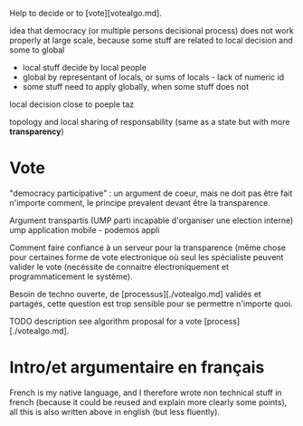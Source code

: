 Help to decide or to [vote][votealgo.md].

idea that democracy (or multiple persons decisional process) does not work properly at large scale, because some stuff are related to local decision and some to global
  - local stuff decide by local people
  - global by representant of locals, or sums of locals - lack of numeric id
  - some stuff need to apply globally, when some stuff does not


local decision close to poeple taz

topology and local sharing of responsability (same as a state but with more **transparency**)

# Vote

"democracy participative" : un argument de coeur, mais ne doit pas être fait n'importe comment, le principe prevalent devant être la transparence.

Argument transpartis (UMP parti incapable d'organiser une election interne)
ump application mobile - podemos appli

Comment faire confiance à un serveur pour la transparence (même chose pour certaines forme de vote electronique où seul les spécialiste peuvent valider le vote (necéssite de connaitre électroniquement et programmaticement le système).

Besoin de techno ouverte, de [processus][./votealgo.md] validés et partagés, cette question est trop sensible pour se permettre n'importe quoi.

TODO description
see algorithm proposal for a vote [process][./votealgo.md].

# Intro/et argumentaire en français

French is my native language, and I therefore wrote non technical stuff in french (because it could be reused and explain more clearly some points), all this is also written above in english (but less fluently).



